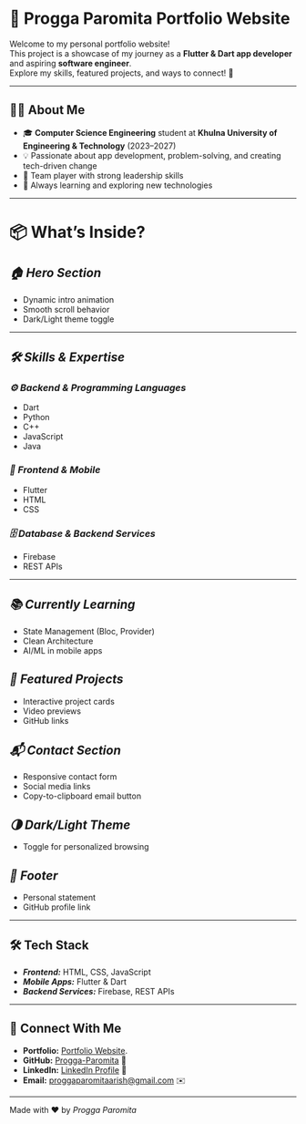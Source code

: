 # 🚀 Progga Paromita Portfolio Website

Welcome to my personal portfolio website!  
This project is a showcase of my journey as a **Flutter & Dart app developer** and aspiring **software engineer**.  
Explore my skills, featured projects, and ways to connect! 🌟

---

## 👩‍💻 About Me

* 🎓 **Computer Science Engineering** student at **Khulna University of Engineering & Technology** (2023–2027)  
* 💡 Passionate about app development, problem-solving, and creating tech-driven change  
* 🤝 Team player with strong leadership skills  
* 🌱 Always learning and exploring new technologies  

---

# 📦 What’s Inside?

## *🏠 Hero Section*
* Dynamic intro animation  
* Smooth scroll behavior  
* Dark/Light theme toggle

---

## *🛠️ Skills & Expertise*

### *⚙️ Backend & Programming Languages*
* Dart
* Python
* C++
* JavaScript
* Java  

### *📱 Frontend & Mobile*
* Flutter
* HTML
* CSS  

### *🗄️ Database & Backend Services*
* Firebase
* REST APIs  

---

## *📚 Currently Learning*
* State Management (Bloc, Provider)  
* Clean Architecture  
* AI/ML in mobile apps  

## *🚀 Featured Projects*
* Interactive project cards  
* Video previews  
* GitHub links  

## *📬 Contact Section*
* Responsive contact form  
* Social media links  
* Copy-to-clipboard email button  

## *🌗 Dark/Light Theme*
* Toggle for personalized browsing

## *🦾 Footer*
* Personal statement  
* GitHub profile link  

---

## 🛠️ Tech Stack

* ***Frontend:*** HTML, CSS, JavaScript  
* ***Mobile Apps:*** Flutter & Dart  
* ***Backend Services:*** Firebase, REST APIs  

---

## 🤝 Connect With Me

* **Portfolio:** [Portfolio Website](https://progga-paromita.github.io/Portfolio/).
* **GitHub:** [Progga-Paromita](https://github.com/Progga-Paromita) 🐙  
* **LinkedIn:** [LinkedIn Profile](https://linkedin.com/in/your-profile) 💼  
* **Email:** proggaparomitaarish@gmail.com ✉️  

---

Made with ❤️ by *Progga Paromita*
